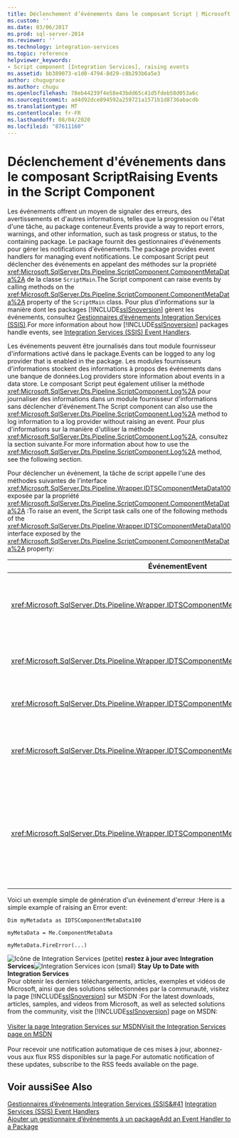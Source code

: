```yaml
---
title: Déclenchement d’événements dans le composant Script | Microsoft Docs
ms.custom: ''
ms.date: 03/06/2017
ms.prod: sql-server-2014
ms.reviewer: ''
ms.technology: integration-services
ms.topic: reference
helpviewer_keywords:
- Script component [Integration Services], raising events
ms.assetid: bb389073-e1d0-4794-8d29-c8b293b6a5e3
author: chugugrace
ms.author: chugu
ms.openlocfilehash: 78eb44239f4e58e43bdd65c41d5fdeb58d053a6c
ms.sourcegitcommit: ad4d92dce894592a259721a1571b1d8736abacdb
ms.translationtype: MT
ms.contentlocale: fr-FR
ms.lasthandoff: 08/04/2020
ms.locfileid: "87611160"
---
```

# <a name="raising-events-in-the-script-component"></a><span data-ttu-id="e82a9-102">Déclenchement d'événements dans le composant Script</span><span class="sxs-lookup"><span data-stu-id="e82a9-102">Raising Events in the Script Component</span></span>
  <span data-ttu-id="e82a9-103">Les événements offrent un moyen de signaler des erreurs, des avertissements et d'autres informations, telles que la progression ou l'état d'une tâche, au package conteneur.</span><span class="sxs-lookup"><span data-stu-id="e82a9-103">Events provide a way to report errors, warnings, and other information, such as task progress or status, to the containing package.</span></span> <span data-ttu-id="e82a9-104">Le package fournit des gestionnaires d'événements pour gérer les notifications d'événements.</span><span class="sxs-lookup"><span data-stu-id="e82a9-104">The package provides event handlers for managing event notifications.</span></span> <span data-ttu-id="e82a9-105">Le composant Script peut déclencher des événements en appelant des méthodes sur la propriété <xref:Microsoft.SqlServer.Dts.Pipeline.ScriptComponent.ComponentMetaData%2A> de la classe `ScriptMain`.</span><span class="sxs-lookup"><span data-stu-id="e82a9-105">The Script component can raise events by calling methods on the <xref:Microsoft.SqlServer.Dts.Pipeline.ScriptComponent.ComponentMetaData%2A> property of the `ScriptMain` class.</span></span> <span data-ttu-id="e82a9-106">Pour plus d’informations sur la manière dont les packages [!INCLUDE[ssISnoversion](../../../includes/ssisnoversion-md.md)] gèrent les événements, consultez [Gestionnaires d’événements Integration Services &#40;SSIS&#41;](../../integration-services-ssis-event-handlers.md).</span><span class="sxs-lookup"><span data-stu-id="e82a9-106">For more information about how [!INCLUDE[ssISnoversion](../../../includes/ssisnoversion-md.md)] packages handle events, see [Integration Services &#40;SSIS&#41; Event Handlers](../../integration-services-ssis-event-handlers.md).</span></span>  
  
 <span data-ttu-id="e82a9-107">Les événements peuvent être journalisés dans tout module fournisseur d'informations activé dans le package.</span><span class="sxs-lookup"><span data-stu-id="e82a9-107">Events can be logged to any log provider that is enabled in the package.</span></span> <span data-ttu-id="e82a9-108">Les modules fournisseurs d'informations stockent des informations à propos des événements dans une banque de données.</span><span class="sxs-lookup"><span data-stu-id="e82a9-108">Log providers store information about events in a data store.</span></span> <span data-ttu-id="e82a9-109">Le composant Script peut également utiliser la méthode <xref:Microsoft.SqlServer.Dts.Pipeline.ScriptComponent.Log%2A> pour journaliser des informations dans un module fournisseur d'informations sans déclencher d'événement.</span><span class="sxs-lookup"><span data-stu-id="e82a9-109">The Script component can also use the <xref:Microsoft.SqlServer.Dts.Pipeline.ScriptComponent.Log%2A> method to log information to a log provider without raising an event.</span></span> <span data-ttu-id="e82a9-110">Pour plus d'informations sur la manière d'utiliser la méthode <xref:Microsoft.SqlServer.Dts.Pipeline.ScriptComponent.Log%2A>, consultez la section suivante.</span><span class="sxs-lookup"><span data-stu-id="e82a9-110">For more information about how to use the <xref:Microsoft.SqlServer.Dts.Pipeline.ScriptComponent.Log%2A> method, see the following section.</span></span>  
  
 <span data-ttu-id="e82a9-111">Pour déclencher un événement, la tâche de script appelle l'une des méthodes suivantes de l'interface <xref:Microsoft.SqlServer.Dts.Pipeline.Wrapper.IDTSComponentMetaData100> exposée par la propriété <xref:Microsoft.SqlServer.Dts.Pipeline.ScriptComponent.ComponentMetaData%2A> :</span><span class="sxs-lookup"><span data-stu-id="e82a9-111">To raise an event, the Script task calls one of the following methods of the <xref:Microsoft.SqlServer.Dts.Pipeline.Wrapper.IDTSComponentMetaData100> interface exposed by the <xref:Microsoft.SqlServer.Dts.Pipeline.ScriptComponent.ComponentMetaData%2A> property:</span></span>  
  
|<span data-ttu-id="e82a9-112">Événement</span><span class="sxs-lookup"><span data-stu-id="e82a9-112">Event</span></span>|<span data-ttu-id="e82a9-113">Description</span><span class="sxs-lookup"><span data-stu-id="e82a9-113">Description</span></span>|  
|-----------|-----------------|  
|<xref:Microsoft.SqlServer.Dts.Pipeline.Wrapper.IDTSComponentMetaData100.FireCustomEvent%2A>|<span data-ttu-id="e82a9-114">Déclenche un événement personnalisé défini par l'utilisateur dans le package.</span><span class="sxs-lookup"><span data-stu-id="e82a9-114">Raises a user-defined custom event in the package.</span></span>|  
|<xref:Microsoft.SqlServer.Dts.Pipeline.Wrapper.IDTSComponentMetaData100.FireError%2A>|<span data-ttu-id="e82a9-115">Informe le package d'une condition d'erreur.</span><span class="sxs-lookup"><span data-stu-id="e82a9-115">Informs the package of an error condition.</span></span>|  
|<xref:Microsoft.SqlServer.Dts.Pipeline.Wrapper.IDTSComponentMetaData100.FireInformation%2A>|<span data-ttu-id="e82a9-116">Fournit des informations à l'utilisateur.</span><span class="sxs-lookup"><span data-stu-id="e82a9-116">Provides information to the user.</span></span>|  
|<xref:Microsoft.SqlServer.Dts.Pipeline.Wrapper.IDTSComponentMetaData100.FireProgress%2A>|<span data-ttu-id="e82a9-117">Informe le package de la progression du composant.</span><span class="sxs-lookup"><span data-stu-id="e82a9-117">Informs the package of the progress of the component.</span></span>|  
|<xref:Microsoft.SqlServer.Dts.Pipeline.Wrapper.IDTSComponentMetaData100.FireWarning%2A>|<span data-ttu-id="e82a9-118">Informe le package que le composant est dans un état qui garantit la notification de l'utilisateur, mais qui n'est pas une condition d'erreur.</span><span class="sxs-lookup"><span data-stu-id="e82a9-118">Informs the package that the component is in a state that warrants user notification, but is not an error condition.</span></span>|  
  
 <span data-ttu-id="e82a9-119">Voici un exemple simple de génération d'un événement d'erreur :</span><span class="sxs-lookup"><span data-stu-id="e82a9-119">Here is a simple example of raising an Error event:</span></span>  
  
 `Dim myMetadata as IDTSComponentMetaData100`  
  
 `myMetaData = Me.ComponentMetaData`  
  
 `myMetaData.FireError(...)`  
  
<span data-ttu-id="e82a9-120">![Icône de Integration Services (petite)](../../media/dts-16.gif "Icône Integration Services (petite)")  **restez à jour avec Integration Services**</span><span class="sxs-lookup"><span data-stu-id="e82a9-120">![Integration Services icon (small)](../../media/dts-16.gif "Integration Services icon (small)")  **Stay Up to Date with Integration Services**</span></span><br /> <span data-ttu-id="e82a9-121">Pour obtenir les derniers téléchargements, articles, exemples et vidéos de Microsoft, ainsi que des solutions sélectionnées par la communauté, visitez la page [!INCLUDE[ssISnoversion](../../../includes/ssisnoversion-md.md)] sur MSDN :</span><span class="sxs-lookup"><span data-stu-id="e82a9-121">For the latest downloads, articles, samples, and videos from Microsoft, as well as selected solutions from the community, visit the [!INCLUDE[ssISnoversion](../../../includes/ssisnoversion-md.md)] page on MSDN:</span></span><br /><br /> [<span data-ttu-id="e82a9-122">Visiter la page Integration Services sur MSDN</span><span class="sxs-lookup"><span data-stu-id="e82a9-122">Visit the Integration Services page on MSDN</span></span>](https://go.microsoft.com/fwlink/?LinkId=136655)<br /><br /> <span data-ttu-id="e82a9-123">Pour recevoir une notification automatique de ces mises à jour, abonnez-vous aux flux RSS disponibles sur la page.</span><span class="sxs-lookup"><span data-stu-id="e82a9-123">For automatic notification of these updates, subscribe to the RSS feeds available on the page.</span></span>  
  
## <a name="see-also"></a><span data-ttu-id="e82a9-124">Voir aussi</span><span class="sxs-lookup"><span data-stu-id="e82a9-124">See Also</span></span>  
 <span data-ttu-id="e82a9-125">[Gestionnaires d’événements Integration Services &#40;SSIS&#41](../../integration-services-ssis-event-handlers.md) </span><span class="sxs-lookup"><span data-stu-id="e82a9-125">[Integration Services &#40;SSIS&#41; Event Handlers](../../integration-services-ssis-event-handlers.md) </span></span>  
 [<span data-ttu-id="e82a9-126">Ajouter un gestionnaire d’événements à un package</span><span class="sxs-lookup"><span data-stu-id="e82a9-126">Add an Event Handler to a Package</span></span>](../../add-an-event-handler-to-a-package.md)  
  
  
